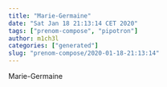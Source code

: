 ```yaml
---
title: "Marie-Germaine"
date: "Sat Jan 18 21:13:14 CET 2020"
tags: ["prenom-compose", "pipotron"]
author: m1ch3l
categories: ["generated"]
slug: "prenom-compose/2020-01-18-21:13:14"
---
```


Marie-Germaine
